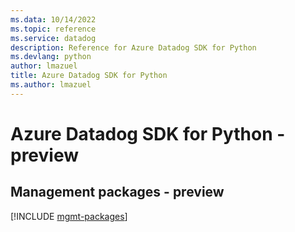 ```yaml
---
ms.data: 10/14/2022
ms.topic: reference
ms.service: datadog
description: Reference for Azure Datadog SDK for Python
ms.devlang: python
author: lmazuel
title: Azure Datadog SDK for Python
ms.author: lmazuel
---
```

# Azure Datadog SDK for Python - preview

## Management packages - preview
[!INCLUDE [mgmt-packages](datadog-mgmt-index.md)]
